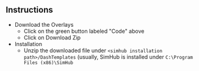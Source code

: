 ## Instructions
- Download the Overlays
  - Click on the green button labeled "Code" above
  - Click on Download Zip
- Installation
  - Unzip the downloaded file under `<simhub installation path>/DashTemplates` (usually, SimHub is installed under `C:\Program Files (x86)\SimHub`
